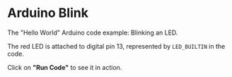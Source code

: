 # Arduino Blink

The "Hello World" Arduino code example: Blinking an LED. 

The red LED is attached to digital pin 13, represented by `LED_BUILTIN` in the code.

<wokwi-led color="red" label="13"></wokwi-led>

Click on <strong>"Run Code"</strong> to see it in action. 
